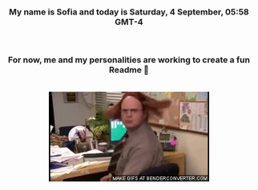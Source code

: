 


<div align="center">
<h3 >My name is Sofia and today is Saturday, 4 September, 05:58 GMT-4</h3><br>
<h3 >For now, me and my personalities are working to create a fun Readme 👋
</h3><br>
<img src='img/dwight.gif' alt='working...'/>
</div>
